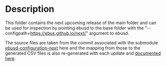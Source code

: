 # Description
This folder contains the next upcoming release of the main folder and can be used for inspection by pointing ebusd to the base folder with the "--configpath=https://ebus.github.io/next/" argument to ebusd.

The source files are taken from the commit associated with the submodule [ebusd-configuration-next](../ebusd-configuration-next) here and the mapping from those to the generated CSV files is also re-generated with each update and [documented here](mapping.md).
